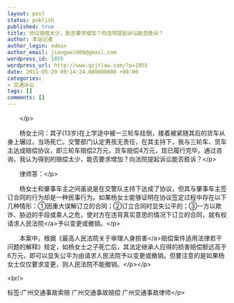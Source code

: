 ```yaml
---
layout: post
status: publish
published: true
title: 协议赔偿太少，能否要求增加？向法院提起诉讼能否胜诉？
author: 本站记者
author_login: admin
author_email: jiangwei909@gmail.com
wordpress_id: 1055
wordpress_url: http://www.gzjtlaw.com/?p=1055
date: 2011-05-29 09:14:24.000000000 +08:00
categories:
- 交通诉讼
tags: []
comments: []
---
```

<p><p><p>　　<&#47;p><p>　　杨女士问：其子(13岁)在上学途中被一三轮车挂倒，接着被紧随其后的货车从身上辗过，当场死亡。交警部门认定男孩无责任，在其主持下，我与三轮车、货车主达成赔偿协议，即三轮车赔偿2万元，货车赔偿4万元，现已履行完毕。通过咨询，我认为得到的赔偿太少，能否要求增加？向法院提起诉讼能否胜诉？<&#47;p><p>　　律师答：<&#47;p><p>　　杨女士和肇事车主之间虽说是在交警队主持下达成了协议，但其与肇事车主签订合同的行为却是一种民事行为。如果杨女士能够证明在协议签定过程中存在以下几种情形：①因重大误解订立的合同；②订立合同时显失公平的；③一方以欺诈、胁迫的手段或乘人之危，使对方在违背真实意思的情况下订立的合同，就有权请求<a>人民法院<&#47;a>予以变更或撤销。<&#47;p><p>　　本案中，根据《最高人民法院关于审理<a>人身损害<&#47;a>赔偿案件适用法律若干问题的解释》规定，如杨女士之子死亡后，其法定继承人应得的损害赔偿额远高于6万元，即可以显失公平为由请求人民法院予以变更或撤销。但要注意的是如果杨女士仅仅要求变更，则人民法院不能撤销。<&#47;p><&#47;p><br&#47;><p>标签:广州交通事故索赔 广州交通事故赔偿 广州交通事故律师<&#47;p>
